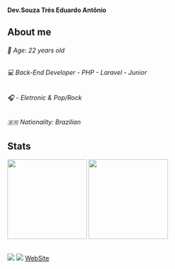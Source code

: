 #### Dev.Souza Trés Eduardo Antônio
## About me
###### 👨 Age: 22 years old
###### 💻 Back-End Developer - PHP - Laravel - Junior
###### 🎧 - Eletronic & Pop/Rock
###### 🇧🇷 Nationality: Brazilian


## Stats
 <div>
  <img height="180em" src="https://github-readme-stats.vercel.app/api?username=eduardotres&show_icons=true&theme=dark&include_all_commits=true&count_private=true"/>
  <img height="180em" src="https://github-readme-stats.vercel.app/api/top-langs/?username=eduardotres&layout=compact&langs_count=7&theme=dark"/>
</div>
 
  ##
 
<div> 
    <a href="https://www.linkedin.com/in/eduardotres/" target="_blank"><img src="https://img.shields.io/badge/-LinkedIn-%230077B5?style=for-the-badge&logo=linkedin&logoColor=white" target="_blank"></a> 
  <a href = "mailto:eduardotres19@gmail.com"><img src="https://img.shields.io/badge/-Gmail-%23333?style=for-the-badge&logo=gmail&logoColor=white" target="_blank"></a>
        <a href="https://eduardotres.com/en.html" target="_blank">WebSite</a> 
</div>
